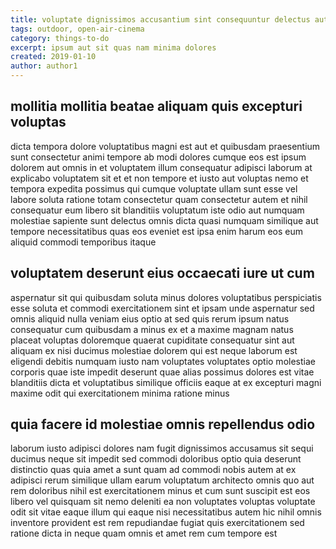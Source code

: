 ```yaml
---
title: voluptate dignissimos accusantium sint consequuntur delectus autem article 5643
tags: outdoor, open-air-cinema
category: things-to-do
excerpt: ipsum aut sit quas nam minima dolores
created: 2019-01-10
author: author1
---
```


## mollitia mollitia beatae aliquam quis excepturi voluptas

dicta tempora dolore voluptatibus magni est aut et quibusdam praesentium sunt consectetur animi tempore ab modi dolores cumque eos est ipsum dolorem aut omnis in et voluptatem illum consequatur adipisci laborum at explicabo voluptatem sit et et non tempore et iusto aut voluptas nemo et tempora expedita possimus qui cumque voluptate ullam sunt esse vel labore soluta ratione totam consectetur quam consectetur autem et nihil consequatur eum libero sit blanditiis voluptatum iste odio aut numquam molestiae sapiente sunt delectus omnis dicta quasi numquam similique aut tempore necessitatibus quas eos eveniet est ipsa enim harum eos eum aliquid commodi temporibus itaque

## voluptatem deserunt eius occaecati iure ut cum

aspernatur sit qui quibusdam soluta minus dolores voluptatibus perspiciatis esse soluta et commodi exercitationem sint et ipsam unde aspernatur sed omnis aliquid nulla veniam eius optio at sed quis rerum ipsum natus consequatur cum quibusdam a minus ex et a maxime magnam natus placeat voluptas doloremque quaerat cupiditate consequatur sint aut aliquam ex nisi ducimus molestiae dolorem qui est neque laborum est eligendi debitis numquam iusto nam voluptates voluptates optio molestiae corporis quae iste impedit deserunt quae alias possimus dolores est vitae blanditiis dicta et voluptatibus similique officiis eaque at ex excepturi magni maxime odit qui exercitationem minima ratione minus

## quia facere id molestiae omnis repellendus odio

laborum iusto adipisci dolores nam fugit dignissimos accusamus sit sequi ducimus neque sit impedit sed commodi doloribus optio quia deserunt distinctio quas quia amet a sunt quam ad commodi nobis autem at ex adipisci rerum similique ullam earum voluptatum architecto omnis quo aut rem doloribus nihil est exercitationem minus et cum sunt suscipit est eos libero vel quisquam sit nemo deleniti ea non voluptates voluptas voluptate odit sit vitae eaque illum qui eaque nisi necessitatibus autem hic nihil omnis inventore provident est rem repudiandae fugiat quis exercitationem sed ratione dicta in neque quam omnis et amet rem cum tempore est
